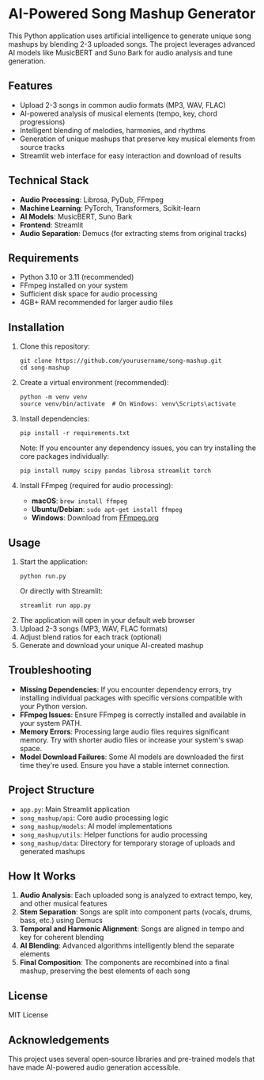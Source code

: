# AI-Powered Song Mashup Generator

This Python application uses artificial intelligence to generate unique song mashups by blending 2-3 uploaded songs. The project leverages advanced AI models like MusicBERT and Suno Bark for audio analysis and tune generation.

## Features

- Upload 2-3 songs in common audio formats (MP3, WAV, FLAC)
- AI-powered analysis of musical elements (tempo, key, chord progressions)
- Intelligent blending of melodies, harmonies, and rhythms
- Generation of unique mashups that preserve key musical elements from source tracks
- Streamlit web interface for easy interaction and download of results

## Technical Stack

- **Audio Processing**: Librosa, PyDub, FFmpeg
- **Machine Learning**: PyTorch, Transformers, Scikit-learn
- **AI Models**: MusicBERT, Suno Bark
- **Frontend**: Streamlit
- **Audio Separation**: Demucs (for extracting stems from original tracks)

## Requirements

- Python 3.10 or 3.11 (recommended)
- FFmpeg installed on your system
- Sufficient disk space for audio processing
- 4GB+ RAM recommended for larger audio files

## Installation

1. Clone this repository:

   ```
   git clone https://github.com/yourusername/song-mashup.git
   cd song-mashup
   ```

2. Create a virtual environment (recommended):

   ```
   python -m venv venv
   source venv/bin/activate  # On Windows: venv\Scripts\activate
   ```

3. Install dependencies:

   ```
   pip install -r requirements.txt
   ```

   Note: If you encounter any dependency issues, you can try installing the core packages individually:

   ```
   pip install numpy scipy pandas librosa streamlit torch
   ```

4. Install FFmpeg (required for audio processing):
   - **macOS**: `brew install ffmpeg`
   - **Ubuntu/Debian**: `sudo apt-get install ffmpeg`
   - **Windows**: Download from [FFmpeg.org](https://ffmpeg.org/download.html)

## Usage

1. Start the application:
   ```
   python run.py
   ```
   Or directly with Streamlit:
   ```
   streamlit run app.py
   ```
2. The application will open in your default web browser
3. Upload 2-3 songs (MP3, WAV, FLAC formats)
4. Adjust blend ratios for each track (optional)
5. Generate and download your unique AI-created mashup

## Troubleshooting

- **Missing Dependencies**: If you encounter dependency errors, try installing individual packages with specific versions compatible with your Python version.
- **FFmpeg Issues**: Ensure FFmpeg is correctly installed and available in your system PATH.
- **Memory Errors**: Processing large audio files requires significant memory. Try with shorter audio files or increase your system's swap space.
- **Model Download Failures**: Some AI models are downloaded the first time they're used. Ensure you have a stable internet connection.

## Project Structure

- `app.py`: Main Streamlit application
- `song_mashup/api`: Core audio processing logic
- `song_mashup/models`: AI model implementations
- `song_mashup/utils`: Helper functions for audio processing
- `song_mashup/data`: Directory for temporary storage of uploads and generated mashups

## How It Works

1. **Audio Analysis**: Each uploaded song is analyzed to extract tempo, key, and other musical features
2. **Stem Separation**: Songs are split into component parts (vocals, drums, bass, etc.) using Demucs
3. **Temporal and Harmonic Alignment**: Songs are aligned in tempo and key for coherent blending
4. **AI Blending**: Advanced algorithms intelligently blend the separate elements
5. **Final Composition**: The components are recombined into a final mashup, preserving the best elements of each song

## License

MIT License

## Acknowledgements

This project uses several open-source libraries and pre-trained models that have made AI-powered audio generation accessible.
